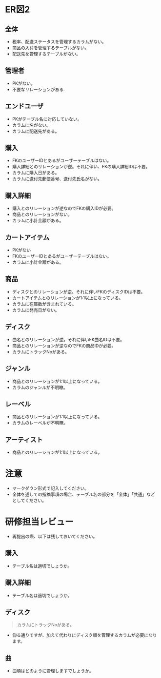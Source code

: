 # ER図2
## 全体
- 税率、配送ステータスを管理するカラムがない。
- 商品の入荷を管理するテーブルがない。
- 配送先を管理するテーブルがない。

## 管理者
- PKがない。
- 不要なリレーションがある.

## エンドユーザ
- PKがテーブル名に対応していない。
- カラムに名がない。
- カラムに配送先がある。

## 購入
- FKのユーザーIDとあるがユーザーテーブルはない。
- 購入詳細とのリレーションが逆。それに伴い、FKの購入詳細IDは不要。
- カラムに購入日がある。
- カラムに送付先郵便番号、送付先氏名がない。

## 購入詳細
- 購入とのリレーションが逆なのでFKの購入IDが必要。
- 商品とのリレーションがない。
- カラムに小計金額がある。

## カートアイテム
- PKがない
- FKのユーザーIDとあるがユーザーテーブルはない。
- カラムに小計金額がある。

## 商品
- ディスクとのリレーションが逆。それに伴いFKのディスクIDは不要。
- カートアイテムとのリレーションが1:1以上になっている。
- カラムに在庫数が含まれている。
- カラムに発売日がない。

## ディスク
- 曲名とのリレーションが逆。それに伴いFK曲名IDは不要。
- 商品とのリレーションが逆なのでFKの商品IDが必要。
- カラムにトラックNoがある。

## ジャンル
- 商品とのリレーションが1:1以上になっている。
- カラムのジャンルが不明瞭。

## レーベル
- 商品とのリレーションが1:1以上になっている。
- カラムのレーベルが不明瞭。

## アーティスト
- 商品とのリレーションが1:1以上になっている。

# 注意
* マークダウン形式で記入してください。
* 全体を通しての指摘事項の場合、テーブル名の部分を「全体」「共通」などとしてください。

# 研修担当レビュー
- 再提出の際、以下は残しておいてください。

## 購入
- テーブル名は適切でしょうか。

## 購入詳細
- テーブル名は適切でしょうか。

## ディスク
> カラムにトラックNoがある。
- 仰る通りですが、加えて代わりにディスク順を管理するカラムが必要になります。

## 曲
- 曲順はどのように管理しますでしょうか。
